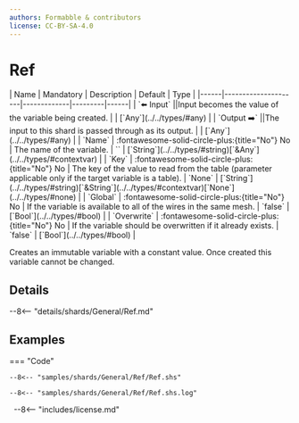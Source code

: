 ```yaml
---
authors: Formabble & contributors
license: CC-BY-SA-4.0
---
```



# Ref

<div class="sh-parameters" markdown="1">
| Name | Mandatory | Description | Default | Type |
|------|---------------------|-------------|---------|------|
| `⬅️ Input` ||Input becomes the value of the variable being created. | | [`Any`](../../types/#any) |
| `Output ➡️` ||The input to this shard is passed through as its output. | | [`Any`](../../types/#any) |
| `Name` | :fontawesome-solid-circle-plus:{title="No"} No  | The name of the variable. | `` | [`String`](../../types/#string)[`&Any`](../../types/#contextvar) |
| `Key` | :fontawesome-solid-circle-plus:{title="No"} No  | The key of the value to read from the table (parameter applicable only if the target variable is a table). | `None` | [`String`](../../types/#string)[`&String`](../../types/#contextvar)[`None`](../../types/#none) |
| `Global` | :fontawesome-solid-circle-plus:{title="No"} No  | If the variable is available to all of the wires in the same mesh. | `false` | [`Bool`](../../types/#bool) |
| `Overwrite` | :fontawesome-solid-circle-plus:{title="No"} No  | If the variable should be overwritten if it already exists. | `false` | [`Bool`](../../types/#bool) |

</div>

Creates an immutable variable with a constant value. Once created this variable cannot be changed.

## Details

--8<-- "details/shards/General/Ref.md"


## Examples

=== "Code"

  ```x86asm linenums="1"
  --8<-- "samples/shards/General/Ref/Ref.shs"
  ```

  ```
  --8<-- "samples/shards/General/Ref/Ref.shs.log"
  ```
&nbsp;
--8<-- "includes/license.md"

